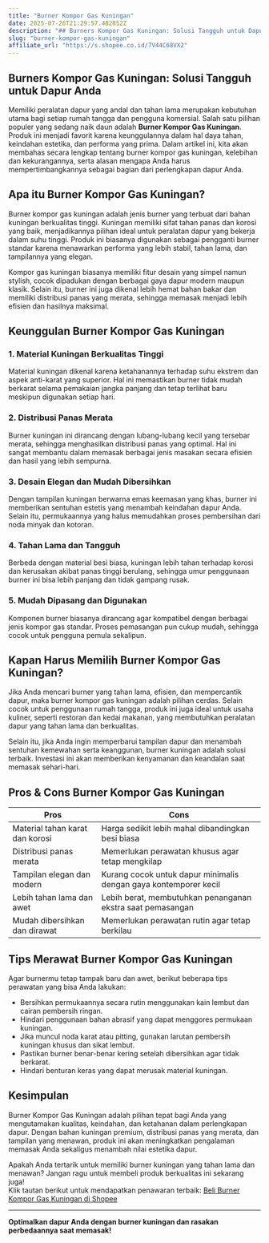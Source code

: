 ```yaml
---
title: "Burner Kompor Gas Kuningan"
date: 2025-07-26T21:29:57.482852Z
description: "## Burners Kompor Gas Kuningan: Solusi Tangguh untuk Dapur Anda  ..."
slug: "burner-kompor-gas-kuningan"
affiliate_url: "https://s.shopee.co.id/7V44C68VX2"
---
```

## Burners Kompor Gas Kuningan: Solusi Tangguh untuk Dapur Anda  

Memiliki peralatan dapur yang andal dan tahan lama merupakan kebutuhan utama bagi setiap rumah tangga dan pengguna komersial. Salah satu pilihan populer yang sedang naik daun adalah **Burner Kompor Gas Kuningan**. Produk ini menjadi favorit karena keunggulannya dalam hal daya tahan, keindahan estetika, dan performa yang prima. Dalam artikel ini, kita akan membahas secara lengkap tentang burner kompor gas kuningan, kelebihan dan kekurangannya, serta alasan mengapa Anda harus mempertimbangkannya sebagai bagian dari perlengkapan dapur Anda.

## Apa itu Burner Kompor Gas Kuningan?

Burner kompor gas kuningan adalah jenis burner yang terbuat dari bahan kuningan berkualitas tinggi. Kuningan memiliki sifat tahan panas dan korosi yang baik, menjadikannya pilihan ideal untuk peralatan dapur yang bekerja dalam suhu tinggi. Produk ini biasanya digunakan sebagai pengganti burner standar karena menawarkan performa yang lebih stabil, tahan lama, dan tampilannya yang elegan.

Kompor gas kuningan biasanya memiliki fitur desain yang simpel namun stylish, cocok dipadukan dengan berbagai gaya dapur modern maupun klasik. Selain itu, burner ini juga dikenal lebih hemat bahan bakar dan memiliki distribusi panas yang merata, sehingga memasak menjadi lebih efisien dan hasilnya maksimal.

## Keunggulan Burner Kompor Gas Kuningan  

### 1. Material Kuningan Berkualitas Tinggi  
Material kuningan dikenal karena ketahanannya terhadap suhu ekstrem dan aspek anti-karat yang superior. Hal ini memastikan burner tidak mudah berkarat selama pemakaian jangka panjang dan tetap terlihat baru meskipun digunakan setiap hari.

### 2. Distribusi Panas Merata  
Burner kuningan ini dirancang dengan lubang-lubang kecil yang tersebar merata, sehingga menghasilkan distribusi panas yang optimal. Hal ini sangat membantu dalam memasak berbagai jenis masakan secara efisien dan hasil yang lebih sempurna.

### 3. Desain Elegan dan Mudah Dibersihkan  
Dengan tampilan kuningan berwarna emas keemasan yang khas, burner ini memberikan sentuhan estetis yang menambah keindahan dapur Anda. Selain itu, permukaannya yang halus memudahkan proses pembersihan dari noda minyak dan kotoran.

### 4. Tahan Lama dan Tangguh  
Berbeda dengan material besi biasa, kuningan lebih tahan terhadap korosi dan kerusakan akibat panas tinggi berulang, sehingga umur penggunaan burner ini bisa lebih panjang dan tidak gampang rusak.

### 5. Mudah Dipasang dan Digunakan  
Komponen burner biasanya dirancang agar kompatibel dengan berbagai jenis kompor gas standar. Proses pemasangan pun cukup mudah, sehingga cocok untuk pengguna pemula sekalipun.

## Kapan Harus Memilih Burner Kompor Gas Kuningan?  

Jika Anda mencari burner yang tahan lama, efisien, dan mempercantik dapur, maka burner kompor gas kuningan adalah pilihan cerdas. Selain cocok untuk penggunaan rumah tangga, produk ini juga ideal untuk usaha kuliner, seperti restoran dan kedai makanan, yang membutuhkan peralatan dapur yang tahan lama dan berkualitas.

Selain itu, jika Anda ingin memperbarui tampilan dapur dan menambah sentuhan kemewahan serta keanggunan, burner kuningan adalah solusi terbaik. Investasi ini akan memberikan kenyamanan dan keandalan saat memasak sehari-hari.

## Pros & Cons Burner Kompor Gas Kuningan  

| **Pros**                               | **Cons**                                  |
|----------------------------------------|-------------------------------------------|
| Material tahan karat dan korosi       | Harga sedikit lebih mahal dibandingkan besi biasa  |
| Distribusi panas merata               | Memerlukan perawatan khusus agar tetap mengkilap |
| Tampilan elegan dan modern            | Kurang cocok untuk dapur minimalis dengan gaya kontemporer kecil |
| Lebih tahan lama dan awet             | Lebih berat, membutuhkan penanganan ekstra saat pemasangan |
| Mudah dibersihkan dan dirawat        | Memerlukan perawatan rutin agar tetap berkilau |

## Tips Merawat Burner Kompor Gas Kuningan  

Agar burnermu tetap tampak baru dan awet, berikut beberapa tips perawatan yang bisa Anda lakukan:  

- Bersihkan permukaannya secara rutin menggunakan kain lembut dan cairan pembersih ringan.  
- Hindari penggunaan bahan abrasif yang dapat menggores permukaan kuningan.  
- Jika muncul noda karat atau pitting, gunakan larutan pembersih kuningan khusus dan sikat lembut.  
- Pastikan burner benar-benar kering setelah dibersihkan agar tidak berkarat.  
- Hindari benturan keras yang dapat merusak material kuningan.  

## Kesimpulan  

Burner Kompor Gas Kuningan adalah pilihan tepat bagi Anda yang mengutamakan kualitas, keindahan, dan ketahanan dalam perlengkapan dapur. Dengan bahan kuningan premium, distribusi panas yang merata, dan tampilan yang menawan, produk ini akan meningkatkan pengalaman memasak Anda sekaligus menambah nilai estetika dapur.

Apakah Anda tertarik untuk memiliki burner kuningan yang tahan lama dan menawan? Jangan ragu untuk membeli produk berkualitas ini sekarang juga!  
Klik tautan berikut untuk mendapatkan penawaran terbaik: [Beli Burner Kompor Gas Kuningan di Shopee](https://s.shopee.co.id/7V44C68VX2)

---

**Optimalkan dapur Anda dengan burner kuningan dan rasakan perbedaannya saat memasak!**